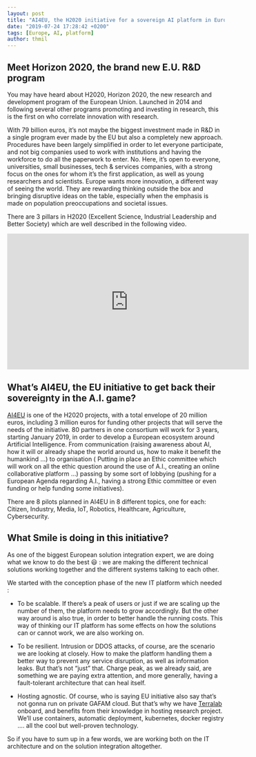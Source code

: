 ```yaml
---
layout: post
title: "AI4EU, the H2020 initiative for a sovereign AI platform in Europe"
date: "2019-07-24 17:28:42 +0200"
tags: [Europe, AI, platform]
author: thmil
---
```

## Meet Horizon 2020, the brand new E.U. R&D program

You may have heard about H2020, Horizon 2020, the new research and development program of the European Union. Launched in 2014 and following several other programs promoting and investing in research, this is the first on who correlate innovation with research.

With 79 billion euros, it’s not maybe the biggest investment made in R&D in a single program ever made by the EU but also a completely new approach. Procedures have been largely simplified in order to let everyone participate, and not big companies used to work with institutions and having the workforce to do all the paperwork to enter. No. Here, it’s open to everyone, universities, small businesses, tech & services companies, with a strong focus on the ones for whom it’s the first application, as well as young researchers and scientists. Europe wants more innovation, a different way of seeing the world. They are rewarding thinking outside the box and bringing disruptive ideas on the table, especially when the emphasis is made on population preoccupations and societal issues.

There are 3 pillars in H2020 (Excellent Science, Industrial Leadership and Better Society) which are well described in the following video.

<iframe width="560" height="315" src="https://www.youtube-nocookie.com/embed/CimJI88c4fE" frameborder="0" allow="accelerometer; autoplay; encrypted-media; gyroscope; picture-in-picture" allowfullscreen></iframe>

## What’s AI4EU, the EU initiative to get back their sovereignty in the A.I. game?

[AI4EU](https://www.ai4eu.eu/)  is one of the H2020 projects, with a total envelope of 20 million euros, including 3 million euros for funding other projects that will serve the needs of the initiative. 80 partners in one consortium will work for 3 years, starting January 2019, in order to develop a European ecosystem around Artificial Intelligence.
From communication (raising awareness about AI, how it will or already shape the world around us, how to make it benefit the humankind ...) to organisation ( Putting in place an Ethic committee which will work on all the ethic question around the use of A.I., creating an online collaborative platform ...) passing by some sort of lobbying (pushing for a European Agenda regarding A.I., having a strong Ethic committee or even funding or help funding some initiatives).

There are 8 pilots planned in AI4EU in 8 different topics, one for each: Citizen, Industry, Media, IoT, Robotics, Healthcare, Agriculture, Cybersecurity.

## What Smile is doing in this initiative?

As one of the biggest European solution integration expert, we are doing what we know to do the best 😃 : we are making the different technical solutions working together and the different systems talking to each other.

We started with the conception phase of the new IT platform which needed :
* To be scalable. If there’s a peak of users or just if we are scaling up the number of them, the platform needs to grow accordingly. But the other way around is also true, in order to better handle the running costs. This way of thinking our IT platform has some effects on how the solutions can or cannot work, we are also working on.

* To be resilient. Intrusion or DDOS attacks, of course, are the scenario we are looking at closely. How to make the platform handling them a better way to prevent any service disruption, as well as information leaks. But that’s not “just” that. Charge peak, as we already said, are something we are paying extra attention, and more generally, having a fault-tolerant architecture that can heal itself.

* Hosting agnostic. Of course, who is saying EU initiative also say that’s not gonna run on private GAFAM cloud. But that’s why we have  [Terralab](https://www.teralab-datascience.fr/fr/)  onboard, and benefits from their knowledge in hosting research project. We’ll use containers, automatic deployment, kubernetes, docker registry .... all the cool but well-proven technology.

So if you have to sum up in a few words, we are working both on the IT architecture and on the solution integration altogether.
